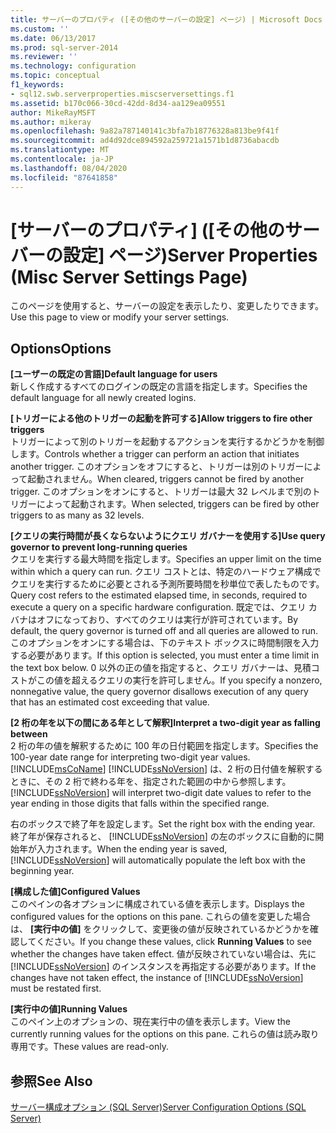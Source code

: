 ```yaml
---
title: サーバーのプロパティ ([その他のサーバーの設定] ページ) | Microsoft Docs
ms.custom: ''
ms.date: 06/13/2017
ms.prod: sql-server-2014
ms.reviewer: ''
ms.technology: configuration
ms.topic: conceptual
f1_keywords:
- sql12.swb.serverproperties.miscserversettings.f1
ms.assetid: b170c066-30cd-42dd-8d34-aa129ea09551
author: MikeRayMSFT
ms.author: mikeray
ms.openlocfilehash: 9a82a787140141c3bfa7b18776328a813be9f41f
ms.sourcegitcommit: ad4d92dce894592a259721a1571b1d8736abacdb
ms.translationtype: MT
ms.contentlocale: ja-JP
ms.lasthandoff: 08/04/2020
ms.locfileid: "87641858"
---
```

# <a name="server-properties-misc-server-settings-page"></a><span data-ttu-id="97474-102">[サーバーのプロパティ] ([その他のサーバーの設定] ページ)</span><span class="sxs-lookup"><span data-stu-id="97474-102">Server Properties (Misc Server Settings Page)</span></span>
  <span data-ttu-id="97474-103">このページを使用すると、サーバーの設定を表示したり、変更したりできます。</span><span class="sxs-lookup"><span data-stu-id="97474-103">Use this page to view or modify your server settings.</span></span>  
  
## <a name="options"></a><span data-ttu-id="97474-104">Options</span><span class="sxs-lookup"><span data-stu-id="97474-104">Options</span></span>  
 <span data-ttu-id="97474-105">**[ユーザーの既定の言語]**</span><span class="sxs-lookup"><span data-stu-id="97474-105">**Default language for users**</span></span>  
 <span data-ttu-id="97474-106">新しく作成するすべてのログインの既定の言語を指定します。</span><span class="sxs-lookup"><span data-stu-id="97474-106">Specifies the default language for all newly created logins.</span></span>  
  
 <span data-ttu-id="97474-107">**[トリガーによる他のトリガーの起動を許可する]**</span><span class="sxs-lookup"><span data-stu-id="97474-107">**Allow triggers to fire other triggers**</span></span>  
 <span data-ttu-id="97474-108">トリガーによって別のトリガーを起動するアクションを実行するかどうかを制御します。</span><span class="sxs-lookup"><span data-stu-id="97474-108">Controls whether a trigger can perform an action that initiates another trigger.</span></span> <span data-ttu-id="97474-109">このオプションをオフにすると、トリガーは別のトリガーによって起動されません。</span><span class="sxs-lookup"><span data-stu-id="97474-109">When cleared, triggers cannot be fired by another trigger.</span></span> <span data-ttu-id="97474-110">このオプションをオンにすると、トリガーは最大 32 レベルまで別のトリガーによって起動されます。</span><span class="sxs-lookup"><span data-stu-id="97474-110">When selected, triggers can be fired by other triggers to as many as 32 levels.</span></span>  
  
 <span data-ttu-id="97474-111">**[クエリの実行時間が長くならないようにクエリ ガバナーを使用する]**</span><span class="sxs-lookup"><span data-stu-id="97474-111">**Use query governor to prevent long-running queries**</span></span>  
 <span data-ttu-id="97474-112">クエリを実行する最大時間を指定します。</span><span class="sxs-lookup"><span data-stu-id="97474-112">Specifies an upper limit on the time within which a query can run.</span></span> <span data-ttu-id="97474-113">クエリ コストとは、特定のハードウェア構成でクエリを実行するために必要とされる予測所要時間を秒単位で表したものです。</span><span class="sxs-lookup"><span data-stu-id="97474-113">Query cost refers to the estimated elapsed time, in seconds, required to execute a query on a specific hardware configuration.</span></span> <span data-ttu-id="97474-114">既定では、クエリ カバナはオフになっており、すべてのクエリは実行が許可されています。</span><span class="sxs-lookup"><span data-stu-id="97474-114">By default, the query governor is turned off and all queries are allowed to run.</span></span> <span data-ttu-id="97474-115">このオプションをオンにする場合は、下のテキスト ボックスに時間制限を入力する必要があります。</span><span class="sxs-lookup"><span data-stu-id="97474-115">If this option is selected, you must enter a time limit in the text box below.</span></span> <span data-ttu-id="97474-116">0 以外の正の値を指定すると、クエリ ガバナーは、見積コストがこの値を超えるクエリの実行を許可しません。</span><span class="sxs-lookup"><span data-stu-id="97474-116">If you specify a nonzero, nonnegative value, the query governor disallows execution of any query that has an estimated cost exceeding that value.</span></span>  
  
 <span data-ttu-id="97474-117">**[2 桁の年を以下の間にある年として解釈]**</span><span class="sxs-lookup"><span data-stu-id="97474-117">**Interpret a two-digit year as falling between**</span></span>  
 <span data-ttu-id="97474-118">2 桁の年の値を解釈するために 100 年の日付範囲を指定します。</span><span class="sxs-lookup"><span data-stu-id="97474-118">Specifies the 100-year date range for interpreting two-digit year values.</span></span> [!INCLUDE[msCoName](../../includes/msconame-md.md)] <span data-ttu-id="97474-119">[!INCLUDE[ssNoVersion](../../includes/ssnoversion-md.md)] は、2 桁の日付値を解釈するときに、その 2 桁で終わる年を、指定された範囲の中から参照します。</span><span class="sxs-lookup"><span data-stu-id="97474-119">[!INCLUDE[ssNoVersion](../../includes/ssnoversion-md.md)] will interpret two-digit date values to refer to the year ending in those digits that falls within the specified range.</span></span>  
  
 <span data-ttu-id="97474-120">右のボックスで終了年を設定します。</span><span class="sxs-lookup"><span data-stu-id="97474-120">Set the right box with the ending year.</span></span> <span data-ttu-id="97474-121">終了年が保存されると、 [!INCLUDE[ssNoVersion](../../includes/ssnoversion-md.md)] の左のボックスに自動的に開始年が入力されます。</span><span class="sxs-lookup"><span data-stu-id="97474-121">When the ending year is saved, [!INCLUDE[ssNoVersion](../../includes/ssnoversion-md.md)] will automatically populate the left box with the beginning year.</span></span>  
  
 <span data-ttu-id="97474-122">**[構成した値]**</span><span class="sxs-lookup"><span data-stu-id="97474-122">**Configured Values**</span></span>  
 <span data-ttu-id="97474-123">このペインの各オプションに構成されている値を表示します。</span><span class="sxs-lookup"><span data-stu-id="97474-123">Displays the configured values for the options on this pane.</span></span> <span data-ttu-id="97474-124">これらの値を変更した場合は、 **[実行中の値]** をクリックして、変更後の値が反映されているかどうかを確認してください。</span><span class="sxs-lookup"><span data-stu-id="97474-124">If you change these values, click **Running Values** to see whether the changes have taken effect.</span></span> <span data-ttu-id="97474-125">値が反映されていない場合は、先に [!INCLUDE[ssNoVersion](../../includes/ssnoversion-md.md)] のインスタンスを再指定する必要があります。</span><span class="sxs-lookup"><span data-stu-id="97474-125">If the changes have not taken effect, the instance of [!INCLUDE[ssNoVersion](../../includes/ssnoversion-md.md)] must be restated first.</span></span>  
  
 <span data-ttu-id="97474-126">**[実行中の値]**</span><span class="sxs-lookup"><span data-stu-id="97474-126">**Running Values**</span></span>  
 <span data-ttu-id="97474-127">このペイン上のオプションの、現在実行中の値を表示します。</span><span class="sxs-lookup"><span data-stu-id="97474-127">View the currently running values for the options on this pane.</span></span> <span data-ttu-id="97474-128">これらの値は読み取り専用です。</span><span class="sxs-lookup"><span data-stu-id="97474-128">These values are read-only.</span></span>  
  
## <a name="see-also"></a><span data-ttu-id="97474-129">参照</span><span class="sxs-lookup"><span data-stu-id="97474-129">See Also</span></span>  
 [<span data-ttu-id="97474-130">サーバー構成オプション &#40;SQL Server&#41;</span><span class="sxs-lookup"><span data-stu-id="97474-130">Server Configuration Options &#40;SQL Server&#41;</span></span>](server-configuration-options-sql-server.md)  
  
  
